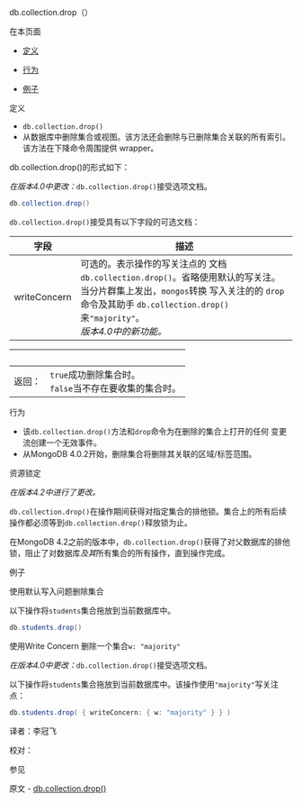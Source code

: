  [ ]()db.collection.drop（）

[]()

在本页面

*   [定义](definition)

*   [行为](behavior)

*   [例子](examples)

 <span id="definition">定义</span>

*   `db.collection.drop()`
   *   从数据库中删除集合或视图。该方法还会删除与已删除集合关联的所有索引。该方法在下降命令周围提供 wrapper。

db.collection.drop()的形式如下：

*在版本4.0中更改：*`db.collection.drop()`接受选项文档。

```powershell
db.collection.drop()
```
`db.collection.drop()`接受具有以下字段的可选文档：

| 字段         | 描述                                                         |
| ------------ | ------------------------------------------------------------ |
| writeConcern | 可选的。表示操作的写关注点的 文档`db.collection.drop()`。省略使用默认的写关注。<br />当分片群集上发出，`mongos`转换 写入关注的的 `drop`命令及其助手 `db.collection.drop()`来`"majority"`。<br />*版本4.0中的新功能。* |

| <br /> |                                                              |
| ------ | ------------------------------------------------------------ |
| 返回： | `true`成功删除集合时。 <br/> `false`当不存在要收集的集合时。 |

 <span id="behavior">行为</span>

- 该`db.collection.drop()`方法和`drop`命令为在删除的集合上打开的任何 变更流创建一个无效事件。
- 从MongoDB 4.0.2开始，删除集合将删除其关联的区域/标签范围。

 资源锁定

*在版本4.2中进行了更改。*

`db.collection.drop()`在操作期间获得对指定集合的排他锁。集合上的所有后续操作都必须等到`db.collection.drop()`释放锁为止。

在MongoDB 4.2之前的版本中，`db.collection.drop()`获得了对父数据库的排他锁，阻止了对数据库*及其*所有集合的所有操作，直到操作完成。

 <span id="examples">例子</span>

 使用默认写入问题删除集合

以下操作将`students`集合拖放到当前数据库中。

```powershell
db.students.drop()
```

 使用Write Concern 删除一个集合`w: "majority"`

*在版本4.0中更改：*`db.collection.drop()`接受选项文档。

以下操作将`students`集合拖放到当前数据库中。该操作使用`"majority"`写关注点：

```powershell
db.students.drop( { writeConcern: { w: "majority" } } )
```



译者：李冠飞

校对：

 参见

原文 - [db.collection.drop()]( https://docs.mongodb.com/manual/reference/method/db.collection.drop/ )

